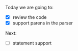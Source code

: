 







Today we are going to:
- [x] review the code
- [x] support parens in the parser

Next: 
- [ ] statement support
